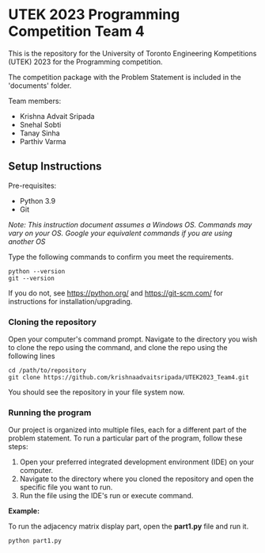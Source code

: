 # UTEK 2023 Programming Competition Team 4

This is the repository for the University of Toronto Engineering Kompetitions (UTEK) 2023 for the Programming competition.

The competition package with the Problem Statement is included in the 'documents' folder.

Team members: 
* Krishna Advait Sripada
* Snehal Sobti
* Tanay Sinha
* Parthiv Varma

Setup Instructions
------------------

Pre-requisites: 
* Python 3.9
* Git

_Note: This instruction document assumes a Windows OS. Commands may vary on your OS. Google your equivalent commands if you are using another OS_

Type the following commands to confirm you meet the requirements.
```
python --version
git --version
```
If you do not, see https://python.org/ and https://git-scm.com/ for instructions for installation/upgrading. 

### Cloning the repository
Open your computer's command prompt. 
Navigate to the directory you wish to clone the repo using the command, and clone the repo using the following lines
```
cd /path/to/repository
git clone https://github.com/krishnaadvaitsripada/UTEK2023_Team4.git
```
You should see the repository in your file system now. 

### Running the program
Our project is organized into multiple files, each for a different part of the problem statement. To run a particular part of the program, follow these steps:

1) Open your preferred integrated development environment (IDE) on your computer.
2) Navigate to the directory where you cloned the repository and open the specific file you want to run.
3) Run the file using the IDE's run or execute command.

**Example:**

To run the adjacency matrix display part, open the **part1.py** file and run it.

```
python part1.py
```